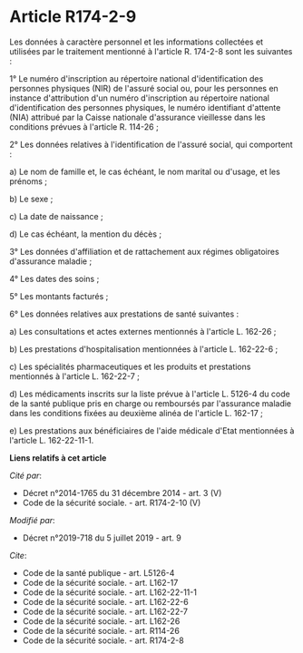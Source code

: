 # Article R174-2-9

Les données à caractère personnel et les informations collectées et utilisées par le traitement mentionné à l'article R.
174-2-8 sont les suivantes :

1° Le numéro d'inscription au répertoire national d'identification des personnes physiques (NIR) de l'assuré social ou, pour
les personnes en instance d'attribution d'un numéro d'inscription au répertoire national d'identification des personnes
physiques, le numéro identifiant d'attente (NIA) attribué par la Caisse nationale d'assurance vieillesse dans les conditions
prévues à l'article R. 114-26 ;

2° Les données relatives à l'identification de l'assuré social, qui comportent :

a) Le nom de famille et, le cas échéant, le nom marital ou d'usage, et les prénoms ;

b) Le sexe ;

c) La date de naissance ;

d) Le cas échéant, la mention du décès ;

3° Les données d'affiliation et de rattachement aux régimes obligatoires d'assurance maladie ;

4° Les dates des soins ;

5° Les montants facturés ;

6° Les données relatives aux prestations de santé suivantes :

a) Les consultations et actes externes mentionnés à l'article L. 162-26 ;

b) Les prestations d'hospitalisation mentionnées à l'article L. 162-22-6 ;

c) Les spécialités pharmaceutiques et les produits et prestations mentionnés à l'article L. 162-22-7 ;

d) Les médicaments inscrits sur la liste prévue à l'article L. 5126-4 du code de la santé publique pris en charge ou
remboursés par l'assurance maladie dans les conditions fixées au deuxième alinéa de l'article L. 162-17 ;

e) Les prestations aux bénéficiaires de l'aide médicale d'Etat mentionnées à l'article L. 162-22-11-1.

**Liens relatifs à cet article**

_Cité par_:

  - Décret n°2014-1765 du 31 décembre 2014 - art. 3 (V)
  - Code de la sécurité sociale. - art. R174-2-10 (V)

_Modifié par_:

  - Décret n°2019-718 du 5 juillet 2019 - art. 9

_Cite_:

  - Code de la santé publique - art. L5126-4
  - Code de la sécurité sociale. - art. L162-17
  - Code de la sécurité sociale. - art. L162-22-11-1
  - Code de la sécurité sociale. - art. L162-22-6
  - Code de la sécurité sociale. - art. L162-22-7
  - Code de la sécurité sociale. - art. L162-26
  - Code de la sécurité sociale. - art. R114-26
  - Code de la sécurité sociale. - art. R174-2-8
